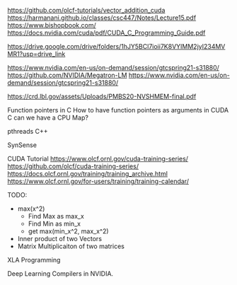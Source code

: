 https://github.com/olcf-tutorials/vector_addition_cuda
https://harmanani.github.io/classes/csc447/Notes/Lecture15.pdf
https://www.bishopbook.com/
https://docs.nvidia.com/cuda/pdf/CUDA_C_Programming_Guide.pdf 

https://drive.google.com/drive/folders/1hJY5BCl7ioii7K8VYIMM2jyI234MVMR1?usp=drive_link 

https://www.nvidia.com/en-us/on-demand/session/gtcspring21-s31880/
https://github.com/NVIDIA/Megatron-LM
https://www.nvidia.com/en-us/on-demand/session/gtcspring21-s31880/ 

https://crd.lbl.gov/assets/Uploads/PMBS20-NVSHMEM-final.pdf 

Function pointers in C
How to have function pointers as arguments in CUDA C
can we have a CPU Map?

pthreads
C++




SynSense 


CUDA Tutorial
https://www.olcf.ornl.gov/cuda-training-series/
https://github.com/olcf/cuda-training-series/
https://docs.olcf.ornl.gov/training/training_archive.html
https://www.olcf.ornl.gov/for-users/training/training-calendar/ 


TODO:

* max(x^2)
  - Find Max as max_x
  - Find Min as min_x
  - get max(min_x^2, max_x^2)
* Inner product of two Vectors
* Matrix Multiplicaiton of two matrices






XLA Programming 

Deep Learning Compilers in NVIDIA.
